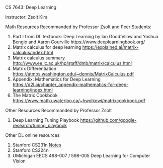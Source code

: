 CS 7643: Deep Learning

Instructor: Zsolt Kira

Math Resources Recommanded by Professor Zsolt and Peer Students:</br>
1. Part I from DL textbook: Deep Learning by Ian Goodfellow and Yoshua Bengio and Aaron Courville https://www.deeplearningbook.org/</br>
2. Matrix calculus for deep learning https://explained.ai/matrix-calculus/index.html </br>
3. Matrix calculus summary http://www.ee.ic.ac.uk/hp/staff/dmb/matrix/calculus.html</br>
4. Matrix Differentiation https://atmos.washington.edu/~dennis/MatrixCalculus.pdf</br>
5. Appendix: Mathematics for Deep Learning https://d2l.ai/chapter_appendix-mathematics-for-deep-learning/index.html</br>
6. The Matrix Cookbook https://www.math.uwaterloo.ca/~hwolkowi/matrixcookbook.pdf</br>

Other Resources Recommanded by Professor Zsolt</br>
1. Deep Learning Tuning Playbook https://github.com/google-research/tuning_playbook</br>

Other DL online resources</br>
1. Stanford CS231n [Notes](https://cs231n.github.io/)</br>
2. Stanford CS224n </br>
3. UMichigan EECS 498-007 / 598-005 Deep Learning for Computer Vision </br>
